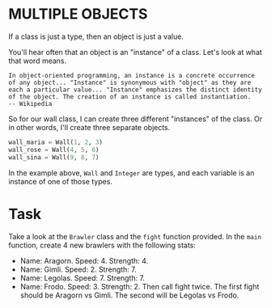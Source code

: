 # MULTIPLE OBJECTS

If a class is just a type, then an object is just a value.

You'll hear often that an object is an "instance" of a class. Let's look at what that word means.

```
In object-oriented programming, an instance is a concrete occurrence of any object... "Instance" is synonymous with "object" as they are each a particular value... "Instance" emphasizes the distinct identity of the object. The creation of an instance is called instantiation.
-- Wikipedia
```

So for our wall class, I can create three different "instances" of the class. Or in other words, I'll create three separate objects.

```python
wall_maria = Wall(1, 2, 3)
wall_rose = Wall(4, 5, 6)
wall_sina = Wall(9, 8, 7)
```

In the example above, `Wall` and `Integer` are types, and each variable is an instance of one of those types.

# Task

Take a look at the `Brawler` class and the `fight` function provided. In the `main` function, create 4 new brawlers with the following stats:

- Name: Aragorn. Speed: 4. Strength: 4.
- Name: Gimli. Speed: 2. Strength: 7.
- Name: Legolas. Speed: 7. Strength: 7.
- Name: Frodo. Speed: 3. Strength: 2.
Then call fight twice. The first fight should be Aragorn vs Gimli. The second will be Legolas vs Frodo.